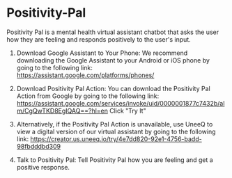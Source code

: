 # Positivity-Pal

Positivity Pal is a mental health virtual assistant chatbot that asks the user how they are feeling and responds positively to the user's input. 

1. Download Google Assistant to Your Phone:
We recommend downloading the Google Assistant to your Android or iOS phone by going to the following link: https://assistant.google.com/platforms/phones/

2. Download Positivity Pal Action:
You can download the Positivity Pal Action from Google by going to the following link: https://assistant.google.com/services/invoke/uid/0000001877c7432b/alm/CgQwTKD8EgIQAQ==?hl=en
Click "Try It"

3. Alternatively, if the Positivity Pal Action is unavailable, use UneeQ to view a digital version of our virtual assistant by going to the following link: https://creator.us.uneeq.io/try/4e7dd820-92e1-4756-badd-98fbdddbd309

3. Talk to Positivity Pal:
Tell Positivity Pal how you are feeling and get a positive response.
